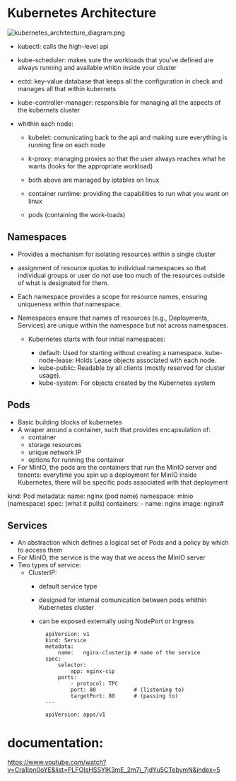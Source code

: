 # Kubernetes Architecture

![kubernetes_architecture_diagram.png](attachment:kubernetes_architecture_diagram.png)


* kubectl: calls the high-level api 
* kube-scheduler: makes sure the workloads that you've defined are always running and available whitin inside your cluster
* ectd: key-value database that keeps all the configuration in check and manages all that within kubernets
* kube-controller-manager: responsible for managing all the aspects of the kubernets cluster

* whithin each node:
    * kubelet: comunicating back to the api and making sure everything is running fine on each node
    * k-proxy: managing proxies so that the user always reaches what he wants (looks for the appropriate workload)
    * both above are managed by iptables on linux

    * container runtime: providing the capabilities to run what you want on linux

    * pods (containing the work-loads)

## Namespaces

* Provides a mechanism for isolating resources within a single cluster
* assignment of resource quotas to individual namespaces so that individual groups or user do not use too much of the resources outside of what is designated for them.
* Each namespace provides a scope for resource names, ensuring uniqueness within that namespace.

* Namespaces ensure that names of resources (e.g., Deployments, Services) are unique within the namespace but not across namespaces.
    
    * Kubernetes starts with four initial namespaces:
        
        * default: Used for starting without creating a namespace.
            kube-node-lease: Holds Lease objects associated with each node.
        * kube-public: Readable by all clients (mostly reserved for cluster usage).
        * kube-system: For objects created by the Kubernetes system

## Pods

* Basic building blocks of kubernetes
* A wraper around a container, such that provides encapsulation of:
    * container
    * storage resources
    * unique network IP
    * options for running the container
* For MinIO, the pods are the containers that run the MinIO server and tenents: everytime you spin up a deployment for MinIO inside Kubernetes, there will be specific pods associated with that deployment

kind: Pod
metadata: 
    name: nginx         (pod name)
    namespace: minio    (namespace)
spec:  (what it pulls)
    containers:
    -   name: nginx
        image: nginx#

## Services
* An abstraction which defines a logical set of Pods and a policy by which to access them 
* For MinIO, the service is the way that we acess the MinIO server
* Two types of service:
    * ClusterIP: 
        * default service type
        * designed for internal comunication between pods whithin Kubernetes cluster
        * can be exposed externally using NodePort or Ingress

                apiVersion: v1
                kind: Service
                metadata: 
                    name:   nginx-clusterip # name of the service
                spec:
                    selector:
                        app: nginx-cip
                    ports:
                        - protocol: TPC
                        port: 80            # (listening to)
                        targetPort: 80      # (passing to)
                ---

                apiVersion: apps/v1




# documentation:
https://www.youtube.com/watch?v=Cra1Ipn0oYE&list=PLFOIsHSSYIK3mE_2m7i_7jdYu5CTebymN&index=5
